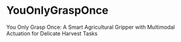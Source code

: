 # YouOnlyGraspOnce
You Only Grasp Once: A Smart Agricultural Gripper with Multimodal Actuation for Delicate Harvest Tasks
